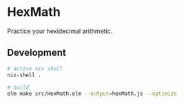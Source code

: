 # HexMath

Practice your hexidecimal arithmetic.

## Development

```bash
# active nix shell
nix-shell .

# build
elm make src/HexMath.elm --output=hexMath.js --optimize
```
